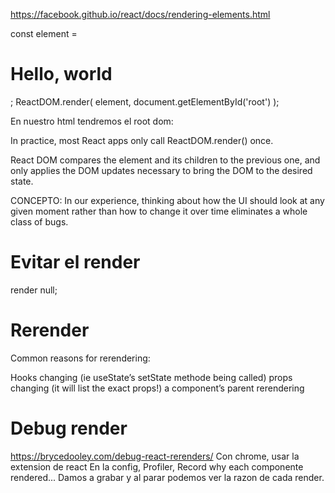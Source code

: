 https://facebook.github.io/react/docs/rendering-elements.html

const element = <h1>Hello, world</h1>;
ReactDOM.render(
  element,
  document.getElementById('root')
);

En nuestro html tendremos el root dom:
<div id="root"></div>


In practice, most React apps only call ReactDOM.render() once.

React DOM compares the element and its children to the previous one, and only applies the DOM updates necessary to bring the DOM to the desired state.

CONCEPTO: In our experience, thinking about how the UI should look at any given moment rather than how to change it over time eliminates a whole class of bugs.


# Evitar el render
render null;


# Rerender
Common reasons for rerendering:

Hooks changing (ie useState’s setState methode being called)
props changing (it will list the exact props!)
a component’s parent rerendering



# Debug render
https://brycedooley.com/debug-react-rerenders/
Con chrome, usar la extension de react
En la config, Profiler, Record why each componente rendered...
Damos a grabar y al parar podemos ver la razon de cada render.
